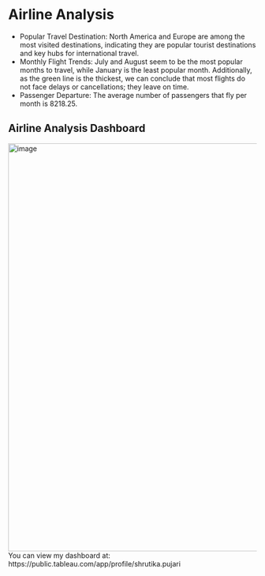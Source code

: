 # Airline Analysis
- Popular Travel Destination: North America and Europe are among the most visited destinations, indicating they are popular tourist destinations and key hubs for international travel.
- Monthly Flight Trends: July and August seem to be the most popular months to travel, while January is the least popular month. Additionally, as the green line is the thickest, we can conclude that most flights do not face delays or cancellations; they leave on time.
- Passenger Departure: The average number of passengers that fly per month is 8218.25.

## Airline Analysis Dashboard
<img width="826" alt="image" src="https://github.com/user-attachments/assets/e403b629-0691-43b1-8b49-62cc6d91dc01">
You can view my dashboard at: https://public.tableau.com/app/profile/shrutika.pujari
